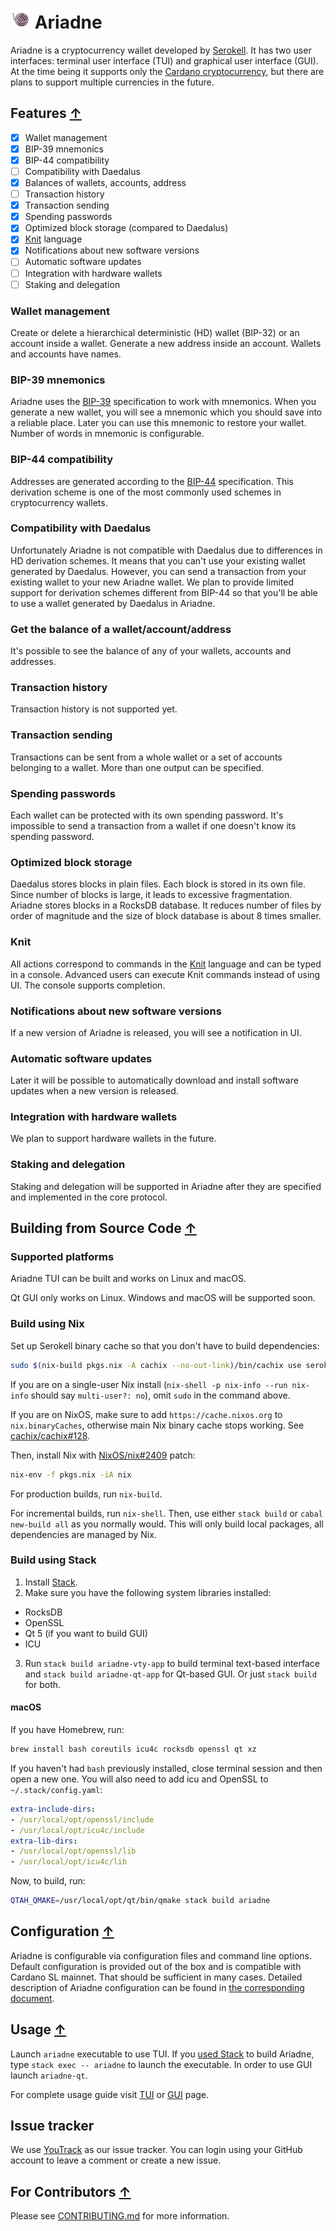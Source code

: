 # ![](./img/logo.png) Ariadne

Ariadne is a cryptocurrency wallet developed by
[Serokell](https://serokell.io/). It has two user interfaces: terminal
user interface (TUI) and graphical user interface (GUI). At the time
being it supports only the [Cardano
cryptocurrency](https://www.cardano.org/), but there are plans to
support multiple currencies in the future.

## Features [↑](#-ariadne)

* [x] Wallet management
* [x] BIP-39 mnemonics
* [x] BIP-44 compatibility
* [ ] Compatibility with Daedalus
* [x] Balances of wallets, accounts, address
* [ ] Transaction history
* [x] Transaction sending
* [x] Spending passwords
* [x] Optimized block storage (compared to Daedalus)
* [x] [Knit](knit/README.md) language
* [x] Notifications about new software versions
* [ ] Automatic software updates
* [ ] Integration with hardware wallets
* [ ] Staking and delegation

### Wallet management

Create or delete a hierarchical deterministic (HD) wallet (BIP-32) or
an account inside a wallet. Generate a new address inside an
account. Wallets and accounts have names.

### BIP-39 mnemonics

Ariadne uses the
[BIP-39](https://github.com/bitcoin/bips/blob/master/bip-0039.mediawiki)
specification to work with mnemonics. When you generate a new wallet,
you will see a mnemonic which you should save into a reliable
place. Later you can use this mnemonic to restore your wallet. Number
of words in mnemonic is configurable.

### BIP-44 compatibility

Addresses are generated according to the
[BIP-44](https://github.com/bitcoin/bips/blob/master/bip-0044.mediawiki)
specification. This derivation scheme is one of the most commonly used
schemes in cryptocurrency wallets.

### Compatibility with Daedalus

Unfortunately Ariadne is not compatible with Daedalus due to
differences in HD derivation schemes.  It means that you can't use
your existing wallet generated by Daedalus. However, you can send a
transaction from your existing wallet to your new Ariadne wallet. We
plan to provide limited support for derivation schemes different from
BIP-44 so that you'll be able to use a wallet generated by Daedalus in
Ariadne.

### Get the balance of a wallet/account/address

It's possible to see the balance of any of your wallets, accounts and addresses.

### Transaction history

Transaction history is not supported yet.

### Transaction sending

Transactions can be sent from a whole wallet or a set of accounts
belonging to a wallet. More than one output can be specified.

### Spending passwords

Each wallet can be protected with its own spending password. It's
impossible to send a transaction from a wallet if one doesn't know its
spending password.

### Optimized block storage

Daedalus stores blocks in plain files. Each block is stored in its own
file. Since number of blocks is large, it leads to excessive
fragmentation. Ariadne stores blocks in a RocksDB database. It reduces
number of files by order of magnitude and the size of block database
is about 8 times smaller.

### Knit

All actions correspond to commands in the [Knit](knit/README.md)
language and can be typed in a console. Advanced users can execute
Knit commands instead of using UI. The console supports completion.

### Notifications about new software versions

If a new version of Ariadne is released, you will see a notification
in UI.

### Automatic software updates

Later it will be possible to automatically download and install
software updates when a new version is released.

### Integration with hardware wallets

We plan to support hardware wallets in the future.

### Staking and delegation

Staking and delegation will be supported in Ariadne after they are
specified and implemented in the core protocol.


## Building from Source Code [↑](#-ariadne)

### Supported platforms

Ariadne TUI can be built and works on Linux and macOS.

Qt GUI only works on Linux. Windows and macOS will be supported soon.

### Build using Nix

Set up Serokell binary cache so that you don't have to build dependencies:

```sh
sudo $(nix-build pkgs.nix -A cachix --no-out-link)/bin/cachix use serokell
```

If you are on a single-user Nix install (`nix-shell -p nix-info --run nix-info`
should say `multi-user?: no`), omit `sudo` in the command above.

If you are on NixOS, make sure to add `https://cache.nixos.org` to `nix.binaryCaches`,
otherwise main Nix binary cache stops working. See [cachix/cachix#128][].

[cachix/cachix#128]: https://github.com/cachix/cachix/pull/128

Then, install Nix with [NixOS/nix#2409][] patch:

```sh
nix-env -f pkgs.nix -iA nix
```

[NixOS/nix#2409]: https://github.com/NixOS/nix/pull/2409

For production builds, run `nix-build`.

For incremental builds, run `nix-shell`. Then, use either `stack build` or
`cabal new-build all` as you normally would. This will only build local packages,
all dependencies are managed by Nix.

### Build using Stack

1. Install [Stack](https://docs.haskellstack.org/en/stable/README/).
2. Make sure you have the following system libraries installed:
  - RocksDB
  - OpenSSL
  - Qt 5 (if you want to build GUI)
  - ICU
3. Run `stack build ariadne-vty-app` to build terminal text-based interface
and `stack build ariadne-qt-app` for Qt-based GUI. Or just `stack build` for both.

#### macOS


If you have Homebrew, run:

```sh
brew install bash coreutils icu4c rocksdb openssl qt xz
```

If you haven't had `bash` previously installed, close terminal session
and then open a new one. You will also need to add icu and OpenSSL to
`~/.stack/config.yaml`:

```yaml
extra-include-dirs:
- /usr/local/opt/openssl/include
- /usr/local/opt/icu4c/include
extra-lib-dirs:
- /usr/local/opt/openssl/lib
- /usr/local/opt/icu4c/lib
```

Now, to build, run:

```sh
QTAH_QMAKE=/usr/local/opt/qt/bin/qmake stack build ariadne
```

## Configuration [↑](#-ariadne)

Ariadne is configurable via configuration files and command line
options. Default configuration is provided out of the box and is
compatible with Cardano SL mainnet. That should be sufficient in many
cases. Detailed description of Ariadne configuration can be found in
[the corresponding document](docs/configuration.md).

## Usage [↑](#-ariadne)

Launch `ariadne` executable to use TUI. If you [used
Stack](#build-using-stack) to build Ariadne, type `stack exec --
ariadne` to launch the executable. In order to use GUI launch
`ariadne-qt`.

For complete usage guide visit [TUI](docs/usage-tui.md) or [GUI](docs/usage-gui.md) page.

## Issue tracker

We use [YouTrack](https://issues.serokell.io/issues/AD) as our issue
tracker. You can login using your GitHub account to leave a comment or
create a new issue.

## For Contributors [↑](#-ariadne)

Please see [CONTRIBUTING.md](CONTRIBUTING.md) for more information.
